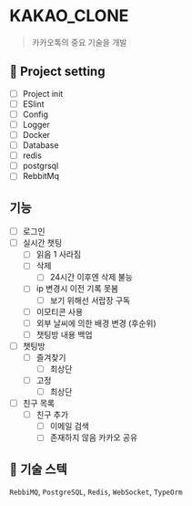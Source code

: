 # KAKAO_CLONE
> 카카오톡의 중요 기술을 개발

## 🚦 Project setting
- [ ]  Project init
- [ ]  ESlint
- [ ]  Config
- [ ]  Logger
- [ ]  Docker 
- [ ]  Database 
  - [ ]  redis
  - [ ]  postgrsql
- [ ] RebbitMq

## 기능
- [ ] 로그인
- [ ] 실시간 챗팅
  - [ ] 읽음 1 사라짐
  - [ ] 삭제
    - [ ] 24시간 이후엔 삭제 불능
  - [ ] ip 변경시 이전 기록 못봄
    - [ ] 보기 위해선 서랍장 구독
  - [ ] 이모티콘 사용
  - [ ] 외부 날씨에 의한 배경 변경 (후순위)
  - [ ] 챗팅방 내용 백업
- [ ] 챗팅방
  - [ ] 즐겨찾기
    - [ ] 최상단
  - [ ] 고정
    - [ ] 최상단
- [ ] 친구 목록
  - [ ] 친구 추가
    - [ ] 이메일 검색
    - [ ] 존재하지 않음 카카오 공유
  
## 🧰 기술 스텍
`RebbiMQ`, `PostgreSQL`, `Redis`, `WebSocket`, `TypeOrm`
